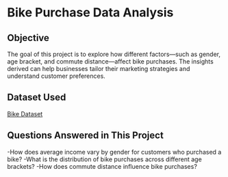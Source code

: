
# Bike Purchase Data Analysis
## Objective
The goal of this project is to explore how different factors—such as gender, age bracket, and commute distance—affect bike purchases. The insights derived can help businesses tailor their marketing strategies and understand customer preferences.
## Dataset Used
<a href=https://github.com/IbrahimBidaahr/Data-Analyst-Dashboard-with-Excel/blob/main/Excel%20Project%20Dataset.xlsx>Bike Dataset</a>
## Questions Answered in This Project
-How does average income vary by gender for customers who purchased a bike?
-What is the distribution of bike purchases across different age brackets?
-How does commute distance influence bike purchases?

